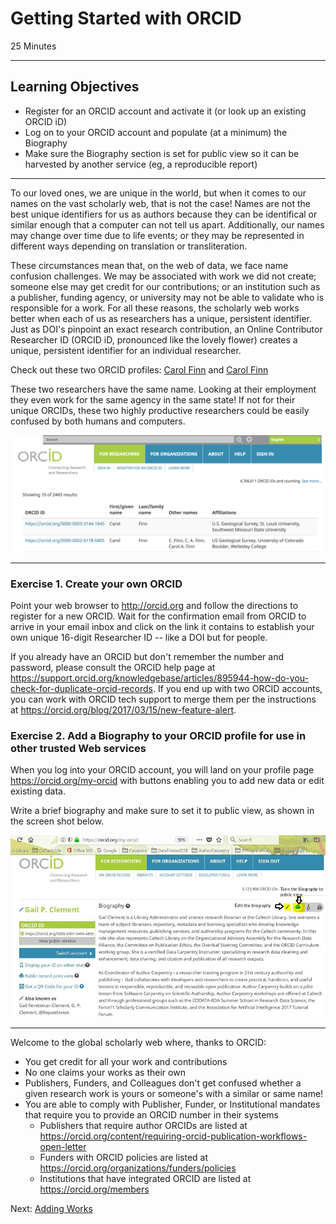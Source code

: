 #  Getting Started with ORCID
25 Minutes

---

## Learning Objectives

* Register for an ORCID account and activate it (or look up an existing ORCID iD)
* Log on to your ORCID account and populate (at a  minimum) the Biography
* Make sure the Biography section is set for public view so it can be harvested by another service (eg, a reproducible report)

---
To our loved ones, we are unique in the world, but when it comes to our names on the vast scholarly web, that is not the case! Names are not the best unique identifiers for us as authors because they can be identifical or similar enough that a computer can not tell us apart. Additionally, our names may change over time due to life events; or they may be represented in different ways depending on translation or transliteration. 

These circumstances mean that, on the web of data, we face name confusion challenges. 
We may be associated with work we did not create; someone else may get credit for our 
contributions; or an institution such as a publisher, funding agency, or university 
may not be able to validate who is responsible for a work. For all these reasons, 
the scholarly web works better when each of us as researchers has a unique, 
persistent identifier. Just as DOI's pinpoint an exact research contribution, an 
Online Contributor Researcher ID (ORCID iD, pronounced like the lovely flower) 
creates a unique, persistent identifier for an individual researcher.

Check out these two ORCID profiles: [Carol
Finn](https://orcid.org/0000-0003-3144-1645) and [Carol
Finn](https://orcid.org/0000-0002-6178-0405)

These two researchers have the same name. Looking at their employment they even work for the same 
agency in the same state!  If not for their unique ORCIDs, these two highly productive 
researchers could be easily confused by both humans and computers. 

<img src="img/orcid_example.png" alt="Example ORCiD data for two researchers"
width="1000px">

---

### Exercise 1. Create your own ORCID

Point your web browser to http://orcid.org and follow the directions to register for a new ORCID. Wait for the confirmation email from ORCID to arrive in your email inbox and click on the link it contains to establish your own unique 16-digit Researcher ID -- like a DOI but for people.

If you already have an ORCID but don't remember the number and password, please consult the ORCID help page at <https://support.orcid.org/knowledgebase/articles/895944-how-do-you-check-for-duplicate-orcid-records>. If you end up with two ORCID accounts, you can work with ORCID tech support to merge them per the instructions at <https://orcid.org/blog/2017/03/15/new-feature-alert>.

### Exercise 2. Add a Biography to your ORCID profile for use in other trusted Web services

When you log into your ORCID account, you will land on your profile page <https://orcid.org/my-orcid> with buttons enabling you to add new data or edit existing data.

Write a brief biography and make sure to set it to public view, as shown in the screen shot below.

![Screenshot of an ORCID Biography](img/orcid_bio.jpg)

---

Welcome to the global scholarly web where, thanks to ORCID:

- You get credit for all your work and contributions 
- No one claims your works as their own
- Publishers, Funders, and Colleagues don't get confused whether a given research work is yours or someone's with a similar or same name!
- You are able to comply with Publisher, Funder, or Institutional mandates that require you to provide an ORCID number in their systems 
    + Publishers that require author ORCIDs are listed at <https://orcid.org/content/requiring-orcid-publication-workflows-open-letter>
    + Funders with ORCID policies are listed at <https://orcid.org/organizations/funders/policies>
    + Institutions that have integrated ORCID are listed at <https://orcid.org/members> 

Next: [Adding Works](01-adding-works.html)
